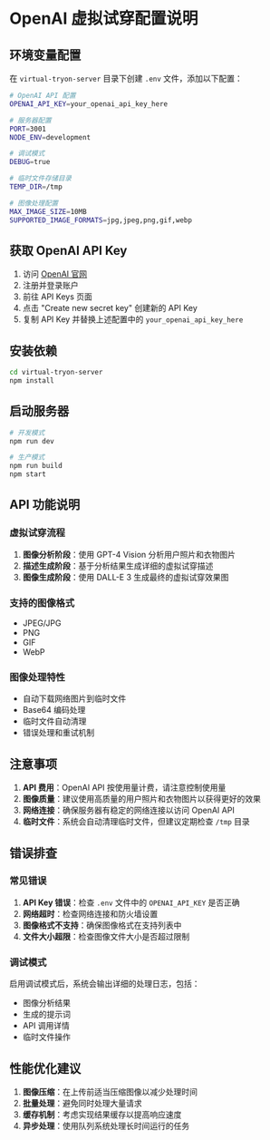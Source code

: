 # OpenAI 虚拟试穿配置说明

## 环境变量配置

在 `virtual-tryon-server` 目录下创建 `.env` 文件，添加以下配置：

```bash
# OpenAI API 配置
OPENAI_API_KEY=your_openai_api_key_here

# 服务器配置
PORT=3001
NODE_ENV=development

# 调试模式
DEBUG=true

# 临时文件存储目录
TEMP_DIR=/tmp

# 图像处理配置
MAX_IMAGE_SIZE=10MB
SUPPORTED_IMAGE_FORMATS=jpg,jpeg,png,gif,webp
```

## 获取 OpenAI API Key

1. 访问 [OpenAI 官网](https://platform.openai.com/)
2. 注册并登录账户
3. 前往 API Keys 页面
4. 点击 "Create new secret key" 创建新的 API Key
5. 复制 API Key 并替换上述配置中的 `your_openai_api_key_here`

## 安装依赖

```bash
cd virtual-tryon-server
npm install
```

## 启动服务器

```bash
# 开发模式
npm run dev

# 生产模式
npm run build
npm start
```

## API 功能说明

### 虚拟试穿流程

1. **图像分析阶段**：使用 GPT-4 Vision 分析用户照片和衣物图片
2. **描述生成阶段**：基于分析结果生成详细的虚拟试穿描述
3. **图像生成阶段**：使用 DALL-E 3 生成最终的虚拟试穿效果图

### 支持的图像格式

- JPEG/JPG
- PNG
- GIF
- WebP

### 图像处理特性

- 自动下载网络图片到临时文件
- Base64 编码处理
- 临时文件自动清理
- 错误处理和重试机制

## 注意事项

1. **API 费用**：OpenAI API 按使用量计费，请注意控制使用量
2. **图像质量**：建议使用高质量的用户照片和衣物图片以获得更好的效果
3. **网络连接**：确保服务器有稳定的网络连接以访问 OpenAI API
4. **临时文件**：系统会自动清理临时文件，但建议定期检查 `/tmp` 目录

## 错误排查

### 常见错误

1. **API Key 错误**：检查 `.env` 文件中的 `OPENAI_API_KEY` 是否正确
2. **网络超时**：检查网络连接和防火墙设置
3. **图像格式不支持**：确保图像格式在支持列表中
4. **文件大小超限**：检查图像文件大小是否超过限制

### 调试模式

启用调试模式后，系统会输出详细的处理日志，包括：
- 图像分析结果
- 生成的提示词
- API 调用详情
- 临时文件操作

## 性能优化建议

1. **图像压缩**：在上传前适当压缩图像以减少处理时间
2. **批量处理**：避免同时处理大量请求
3. **缓存机制**：考虑实现结果缓存以提高响应速度
4. **异步处理**：使用队列系统处理长时间运行的任务 